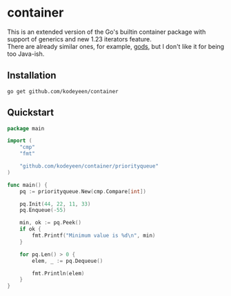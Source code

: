 # container

This is an extended version of the Go's builtin container package with support of generics and new 1.23 iterators feature.  
There are already similar ones, for example, [gods](https://github.com/emirpasic/gods), but I don't like it for being too Java-ish.

## Installation

```shell
go get github.com/kodeyeen/container
```

## Quickstart

```go
package main

import (
	"cmp"
	"fmt"

	"github.com/kodeyeen/container/priorityqueue"
)

func main() {
	pq := priorityqueue.New(cmp.Compare[int])

	pq.Init(44, 22, 11, 33)
	pq.Enqueue(-55)

	min, ok := pq.Peek()
	if ok {
		fmt.Printf("Minimum value is %d\n", min)
	}

	for pq.Len() > 0 {
		elem, _ := pq.Dequeue()

		fmt.Println(elem)
	}
}
```
